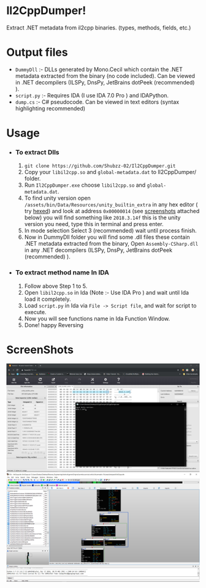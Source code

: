 # Il2CppDumper!

Extract .NET metadata from il2cpp binaries. (types, methods, fields, etc.)


# Output files

- `DummyDll` :- DLLs generated by Mono.Cecil which contain the .NET metadata extracted from the binary (no code included). Can be viewed in .NET decompilers (ILSPy, DnsPy, JetBrains dotPeek (recommended) ). 
- `script.py` :- Requires IDA (I use IDA 7.0 Pro ) and IDAPython. 
- `dump.cs` :- C# pseudocode. Can be viewed in text editors (syntax highlighting recommended)

# Usage

- ### To extract Dlls
	1. `git clone https://github.com/Shubzz-02/Il2CppDumper.git`
	2. Copy your `libil2cpp.so` and `global-metadata.dat` to Il2CppDumper/ folder.
	3. Run `Il2CppDumper.exe` choose  `libil2cpp.so` and `global-metadata.dat`.
	4. To find unity version open `/assets/bin/Data/Resources/unity_builtin_extra` in any hex editor ( try [hexed](https://hexed.it/?hl=en))  and look at address `0x00000014`  (see [screenshots](https://github.com/Shubzz-02/Il2CppDumper#screenshots) attached below) you will find something like `2018.3.14f` this is the unity version you need, type this in terminal and press enter.
	5. In mode selection Select 3 (recommended) wait until process finish.
	6. Now in DummyDll folder you will find some .dll files these contain .NET metadata extracted from the binary, Open `Assembly-CSharp.dll` in any .NET decompilers  (ILSPy, DnsPy, JetBrains dotPeek (recommended) ).
- ### To extract method name In IDA
	1. Follow above Step 1 to 5.
	2. Open `libil2cpp.so` in Ida (Note :- Use IDA Pro ) and wait until Ida load it completely.
	3. Load `script.py`   in Ida via `File -> Script file`, and wait for script to execute.
	4. Now you will see functions name in Ida Function Window.
	5. Done! happy Reversing


# ScreenShots
![Hex](ScreenShots/img1.png )  ![IDA](ScreenShots/img2.png )